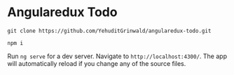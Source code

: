# Angularedux Todo

`git clone https://github.com/YehuditGrinwald/angularedux-todo.git`  

`npm i`  

Run `ng serve` for a dev server. Navigate to `http://localhost:4300/`. The app will automatically reload if you change any of the source files.

